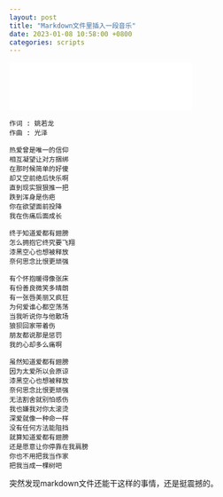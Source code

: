 ```yaml
---
layout: post
title: "Markdown文件里插入一段音乐"
date: 2023-01-08 10:58:00 +0800
categories: scripts
--- 
```

<iframe frameborder="no" border="0" marginwidth="0" marginheight="0" width=330 height=86 src="//music.163.com/outchain/player?type=2&id=435288399&auto=1&height=66"></iframe>

```
作词 : 姚若龙
作曲 : 光泽

热爱曾是唯一的信仰
相互凝望让对方捆绑
在那时候简单的好傻
却又空前绝后快乐啊
直到现实狠狠推一把
跌到浑身是伤疤
你在欲望面前投降
我在伤痛后面成长

终于知道爱都有翅膀
怎么拥抱它终究要飞翔
漆黑空心也想被释放
奈何思念比恨更顽强

有个怀抱暖得像张床
有份善良微笑多晴朗
有一张唇美丽又疯狂
为何爱谁心都空荡荡
当我听说你与他散场
狼狈回家带着伤
朋友都说那是惩罚
我的心却多么痛啊

虽然知道爱都有翅膀
因为太爱所以会原谅
漆黑空心也想被释放
奈何思念比恨更顽强
无法割舍就别怕感伤
我也嫌我对你太滚烫
深爱就像一种命一样
没有任何方法能阻挡
就算知道爱都有翅膀
还是愿意让你停靠在我肩膀
你也不用把我当作家
把我当成一棵树吧
```
突然发现markdown文件还能干这样的事情，还是挺震撼的。